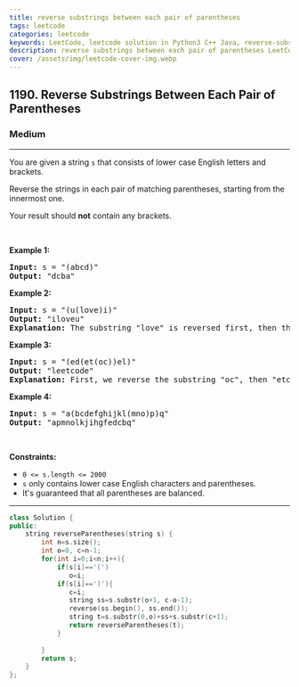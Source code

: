 ```yaml
---
title: reverse substrings between each pair of parentheses
tags: leetcode
categories: leetcode
keywords: LeetCode, leetcode solution in Python3 C++ Java, reverse-substrings-between-each-pair-of-parentheses solution
description: reverse substrings between each pair of parentheses LeetCode Solution Explained
cover: /assets/img/leetcode-cover-img.webp
---
```



<h2>1190. Reverse Substrings Between Each Pair of Parentheses</h2><h3>Medium</h3><hr><div><p>You are given a string <code>s</code> that consists of lower case English letters and brackets.&nbsp;</p>

<p>Reverse the strings&nbsp;in each&nbsp;pair of matching parentheses, starting&nbsp;from the innermost one.</p>

<p>Your result should <strong>not</strong> contain any brackets.</p>

<p>&nbsp;</p>
<p><strong>Example 1:</strong></p>

<pre><strong>Input:</strong> s = "(abcd)"
<strong>Output:</strong> "dcba"
</pre>

<p><strong>Example 2:</strong></p>

<pre><strong>Input:</strong> s = "(u(love)i)"
<strong>Output:</strong> "iloveu"
<strong>Explanation:</strong>&nbsp;The substring "love" is reversed first, then the whole string is reversed.
</pre>

<p><strong>Example 3:</strong></p>

<pre><strong>Input:</strong> s = "(ed(et(oc))el)"
<strong>Output:</strong> "leetcode"
<strong>Explanation:</strong>&nbsp;First, we reverse the substring "oc", then "etco", and finally, the whole string.
</pre>

<p><strong>Example 4:</strong></p>

<pre><strong>Input:</strong> s = "a(bcdefghijkl(mno)p)q"
<strong>Output:</strong> "apmnolkjihgfedcbq"
</pre>

<p>&nbsp;</p>
<p><strong>Constraints:</strong></p>

<ul>
	<li><code>0 &lt;= s.length &lt;= 2000</code></li>
	<li><code>s</code> only contains lower case English characters and parentheses.</li>
	<li>It's guaranteed that all parentheses are balanced.</li>
</ul>
</div>

---




```cpp
class Solution {
public:
    string reverseParentheses(string s) {
        int n=s.size();
        int o=0, c=n-1;
        for(int i=0;i<n;i++){
            if(s[i]=='(')
               o=i;
            if(s[i]==')'){
               c=i;
               string ss=s.substr(o+1, c-o-1);
               reverse(ss.begin(), ss.end());
               string t=s.substr(0,o)+ss+s.substr(c+1);
               return reverseParentheses(t);
            }
                
        }
        return s;
    }
};
```

